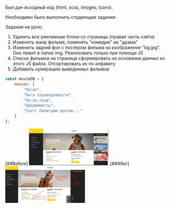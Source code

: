 Был дан исходный код (html, scss, imoges, icons).

Необходимо было выполнить слудеющие задания:

 Задания на урок:
1. Удалить все рекламные блоки со страницы (правая часть сайта)
2. Изменить жанр фильма, поменять "комедия" на "драма"
3. Изменить задний фон с постером фильма на изображение "bg.jpg". Оно лежит в папке img.
Реализовать только при помощи JS
4. Список фильмов на странице сформировать на основании данных из этого JS файла.
Отсортировать их по алфавиту 
5. Добавить нумерацию выведенных фильмов

```javascript
const movieDB = {
    movies: [
        "Логан",
        "Лига справедливости",
        "Ла-ла лэнд",
        "Одержимость",
        "Скотт Пилигрим против..."
    ]
};
```
[##Before] <img src='https://github.com/anastasiya-maximovich/JS_practicum_A-Z/blob/master/JS_Pract_st_1/src/img/before.png' width=50%>
[##After] <img src='https://github.com/anastasiya-maximovich/JS_practicum_A-Z/blob/master/JS_Pract_st_1/src/img/after.png' width=50% >

